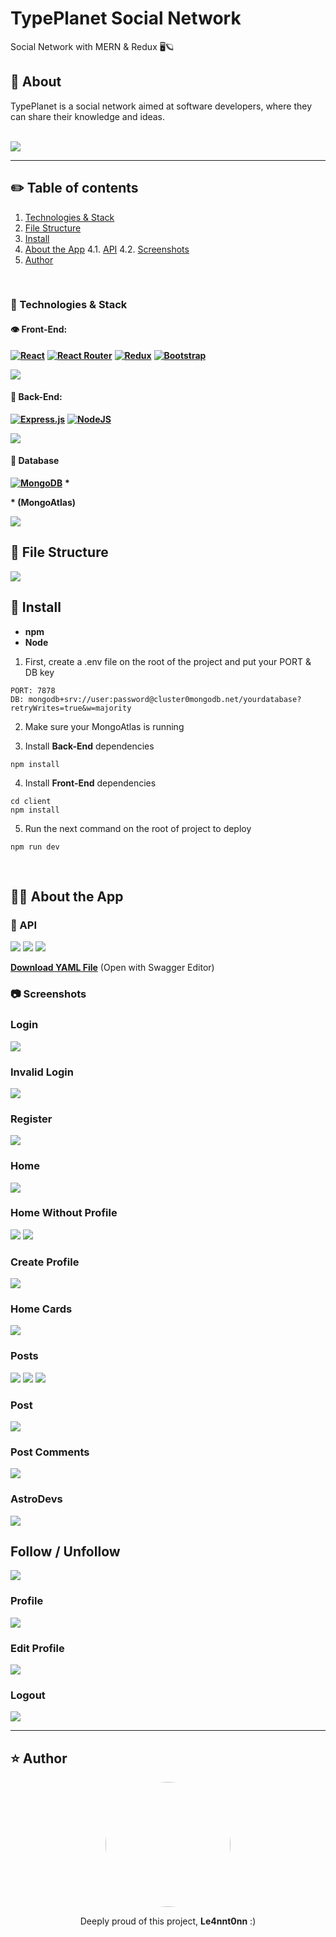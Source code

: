 # TypePlanet Social Network
 Social Network with MERN & Redux 🖥️🪐
<br/>

## 📝 About

TypePlanet is a social network aimed at software developers, where they can share their knowledge and ideas.

<br/>
<img style="text-align: center;" src="./docs/initScreen.gif">
<br/>

---

## ✏️ Table of contents

1. [Technologies & Stack](#stack)
2. [File Structure](#files)
3. [Install](#install)
4. [About the App](#app) 
    4.1. [API](#api)
    4.2. [Screenshots](#screens)
5.  [Author](#author)

<br/>

<a name="stack"></a>

### 🧪 Technologies & Stack

#### 👁️ Front-End: 

**[![React](https://img.shields.io/badge/react-%2320232a.svg?style=for-the-badge&logo=react&logoColor=%2361DAFB)](https://reactjs.org)** 
**[![React Router](https://img.shields.io/badge/React_Router-CA4245?style=for-the-badge&logo=react-router&logoColor=white)](https://reacttraining.com/react-router/)**
**[![Redux](https://img.shields.io/badge/redux-%23593d88.svg?style=for-the-badge&logo=redux&logoColor=white)](https://react-redux.js.org/)**
**[![Bootstrap](https://img.shields.io/badge/bootstrap-%23563D7C.svg?style=for-the-badge&logo=bootstrap&logoColor=white)](https://react-bootstrap.github.io/)**


<img src="./docs/frontDeps.png">

#### 🧠 Back-End: 

**[![Express.js](https://img.shields.io/badge/express.js-%23404d59.svg?style=for-the-badge&logo=express&logoColor=%2361DAFB)](http://expressjs.com/)**
**[![NodeJS](https://img.shields.io/badge/node.js-6DA55F?style=for-the-badge&logo=node.js&logoColor=white)](https://nodejs.org/en/)**

<img src="./docs/backDeps.png">

#### 💽 Database

**[![MongoDB](https://img.shields.io/badge/MongoDB-%234ea94b.svg?style=for-the-badge&logo=mongodb&logoColor=white)](https://www.mongodb.com/)** <strong>*</strong>

<strong>* (MongoAtlas)</strong>

<img src="./docs/mongoDia.png">

<br/>

<a name="files"></a>


## 📁 File Structure

<img src="./docs/fileStructure.png">

<br/>

<a name="install"></a>


## 🚪 Install

* **npm**
* **Node**

1. First, create a .env file on the root of the project and put your PORT & DB key

```
PORT: 7878
DB: mongodb+srv://user:password@cluster0mongodb.net/yourdatabase?retryWrites=true&w=majority
```

2. Make sure your MongoAtlas is running

3. Install **Back-End** dependencies
   
```
npm install
```  

4. Install **Front-End** dependencies

```
cd client
npm install
```  

5. Run the next command on the root of project to deploy

```
npm run dev
```  

<br/>

<a name="app"></a>


## 👩‍🚀 About the App


<a name="api"></a>

### 🧭 API

<img src="./docs/api1.png">

<img src="./docs/api2.png">

<img src="./docs/api3.png">

**[Download YAML File](https://mega.nz/file/dBYiTRoY#TTfR0qDpOyU0HJgXjVDBW8MRzDR4LAQYsyiqmx0x8po)**
(Open with Swagger Editor)


<a name="screens"></a>

### 📷 Screenshots

### Login

<img src="./docs/login.png">

### Invalid Login

<img src="./docs/invalidLogin.gif">

### Register

<img src="./docs/register.png">

### Home

<img src="./docs/home.png">

### Home Without Profile

<img src="./docs/homeNoProf.png">

<img src="./docs/noProfileDisabledMenu.png">

### Create Profile

<img src="./docs/createProf.png">

### Home Cards

<img src="./docs/homeCards.png">

### Posts

<img src="./docs/posts.png">

<img src="./docs/postCreate.gif">

<img src="./docs/postsFilter.gif">

### Post

<img src="./docs/post.gif">

### Post Comments

<img src="./docs/comments.gif">


### AstroDevs

<img src="./docs/astroDevs.gif">

## Follow / Unfollow

<img src="./docs/followUnfollow.gif">

### Profile

<img src="./docs/profile.gif">

### Edit Profile

<img src="./docs/editProf.png">

### Logout

<img src="./docs/bye.gif">

---

<a name="author"></a>

## ⭐ Author

<div style="text-align: center">
<img style="border-radius: 50%; width: 200px" src="./docs/avatar.jpg">

Deeply proud of this project, **Le4nnt0nn** :)
</div>





